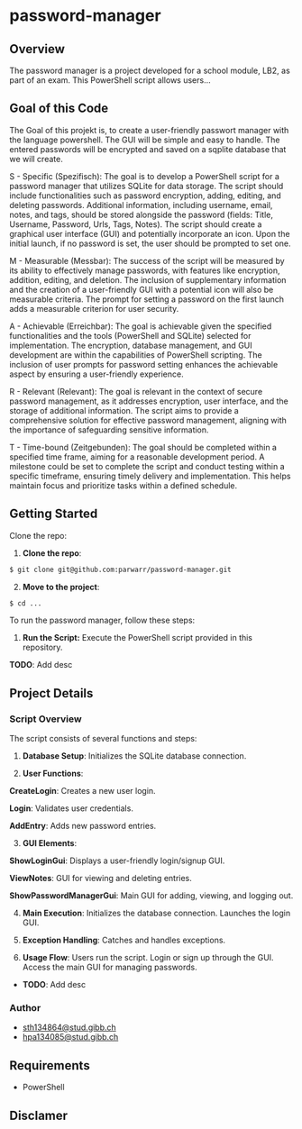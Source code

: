 # password-manager

## Overview

The password manager is a project developed for a school module, LB2, as part of an exam. This PowerShell script allows users...

## Goal of this Code

The Goal of this projekt is, to create a user-friendly passwort manager with the language powershell.
The GUI will be simple and easy to handle.
The entered passwords will be encrypted and saved on a sqplite database that we will create.

S - Specific (Spezifisch):
The goal is to develop a PowerShell script for a password manager that utilizes SQLite for data storage. The script should include functionalities such as password encryption, adding, editing, and deleting passwords. Additional information, including username, email, notes, and tags, should be stored alongside the password (fields: Title, Username, Password, Urls, Tags, Notes). The script should create a graphical user interface (GUI) and potentially incorporate an icon. Upon the initial launch, if no password is set, the user should be prompted to set one.

M - Measurable (Messbar):
The success of the script will be measured by its ability to effectively manage passwords, with features like encryption, addition, editing, and deletion. The inclusion of supplementary information and the creation of a user-friendly GUI with a potential icon will also be measurable criteria. The prompt for setting a password on the first launch adds a measurable criterion for user security.

A - Achievable (Erreichbar):
The goal is achievable given the specified functionalities and the tools (PowerShell and SQLite) selected for implementation. The encryption, database management, and GUI development are within the capabilities of PowerShell scripting. The inclusion of user prompts for password setting enhances the achievable aspect by ensuring a user-friendly experience.

R - Relevant (Relevant):
The goal is relevant in the context of secure password management, as it addresses encryption, user interface, and the storage of additional information. The script aims to provide a comprehensive solution for effective password management, aligning with the importance of safeguarding sensitive information.

T - Time-bound (Zeitgebunden):
The goal should be completed within a specified time frame, aiming for a reasonable development period. A milestone could be set to complete the script and conduct testing within a specific timeframe, ensuring timely delivery and implementation. This helps maintain focus and prioritize tasks within a defined schedule.

## Getting Started

Clone the repo:

1. **Clone the repo**:

```bash
$ git clone git@github.com:parwarr/password-manager.git
```

2. **Move to the project**:

```bash
$ cd ...
```

To run the password manager, follow these steps:

1. **Run the Script:** Execute the PowerShell script provided in this repository.

**TODO**: Add desc

## Project Details

### Script Overview

The script consists of several functions and steps:

1. **Database Setup**:
Initializes the SQLite database connection.

2. **User Functions**:

**CreateLogin**:
Creates a new user login.

**Login**:
Validates user credentials.

**AddEntry**:
Adds new password entries.

3. **GUI Elements**:

**ShowLoginGui**:
Displays a user-friendly login/signup GUI.

**ViewNotes**:
GUI for viewing and deleting entries.

**ShowPasswordManagerGui**:
Main GUI for adding, viewing, and logging out.

4. **Main Execution**:
Initializes the database connection.
Launches the login GUI.

5. **Exception Handling**:
Catches and handles exceptions.

6. **Usage Flow**:
Users run the script.
Login or sign up through the GUI.
Access the main GUI for managing passwords.

- **TODO**: Add desc

### Author

- sth134864@stud.gibb.ch
- hpa134085@stud.gibb.ch

## Requirements

- PowerShell

## Disclamer


